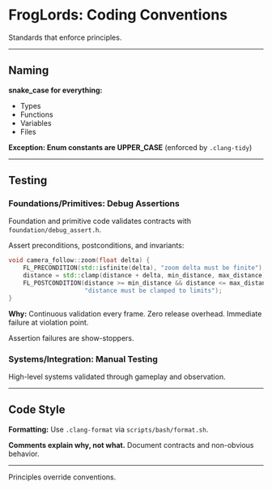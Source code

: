 # FrogLords: Coding Conventions

Standards that enforce principles.

---

## Naming

**snake_case for everything:**
- Types
- Functions
- Variables
- Files

**Exception: Enum constants are UPPER_CASE** (enforced by `.clang-tidy`)

---

## Testing

### Foundations/Primitives: Debug Assertions

Foundation and primitive code validates contracts with `foundation/debug_assert.h`.

Assert preconditions, postconditions, and invariants:

```cpp
void camera_follow::zoom(float delta) {
    FL_PRECONDITION(std::isfinite(delta), "zoom delta must be finite");
    distance = std::clamp(distance + delta, min_distance, max_distance);
    FL_POSTCONDITION(distance >= min_distance && distance <= max_distance,
                     "distance must be clamped to limits");
}
```

**Why:** Continuous validation every frame. Zero release overhead. Immediate failure at violation point.

Assertion failures are show-stoppers.

### Systems/Integration: Manual Testing

High-level systems validated through gameplay and observation.

---

## Code Style

**Formatting:** Use `.clang-format` via `scripts/bash/format.sh`.

**Comments explain why, not what.** Document contracts and non-obvious behavior.

---

Principles override conventions.
